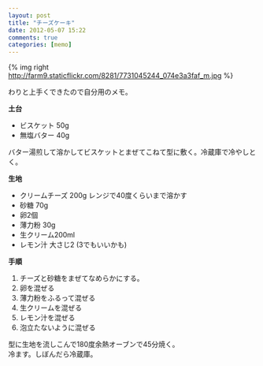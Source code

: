 ```yaml
---
layout: post
title: "チーズケーキ"
date: 2012-05-07 15:22
comments: true
categories: [memo]
---
```

{% img right http://farm9.staticflickr.com/8281/7731045244_074e3a3faf_m.jpg %}

わりと上手くできたので自分用のメモ。  

<!-- more -->

__土台__

* ビスケット 50g
* 無塩バター 40g

バター湯煎して溶かしてビスケットとまぜてこねて型に敷く。冷蔵庫で冷やしとく。

__生地__

* クリームチーズ 200g レンジで40度くらいまで溶かす
* 砂糖 70g
* 卵2個
* 薄力粉 30g
* 生クリーム200ml
* レモン汁 大さじ2 (3でもいいかも)

__手順__

1. チーズと砂糖をまぜてなめらかにする。 
2. 卵を混ぜる
3. 薄力粉をふるって混ぜる
4. 生クリームを混ぜる
5. レモン汁を混ぜる
6. 泡立たないように混ぜる

型に生地を流しこんで180度余熱オーブンで45分焼く。  
冷ます。しぼんだら冷蔵庫。
